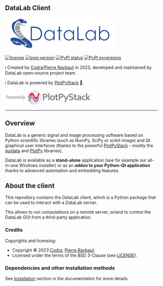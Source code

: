 ## DataLab Client

![DataLab](./doc/images/DataLab-banner.png)

[![license](https://img.shields.io/pypi/l/CDL_Client.svg)](./LICENSE)
[![pypi version](https://img.shields.io/pypi/v/CDL_Client.svg)](https://pypi.org/project/CDL_Client/)
[![PyPI status](https://img.shields.io/pypi/status/CDL_Client.svg)](https://github.com/Codra-Ingenierie-Informatique/DataLab_Client)
[![PyPI pyversions](https://img.shields.io/pypi/pyversions/CDL_Client.svg)](https://pypi.python.org/pypi/CDL_Client/)

ℹ️ Created by [Codra](https://codra.net/)/[Pierre Raybaut](https://github.com/PierreRaybaut) in 2023, developed and maintained by DataLab open-source project team.

ℹ️ DataLab is powered by [PlotPyStack](https://github.com/PlotPyStack) 🚀.

![PlotPyStack](https://raw.githubusercontent.com/PlotPyStack/.github/main/data/plotpy-stack-powered.png)

----

## Overview

DataLab is a generic signal and image processing software based on Python scientific
libraries (such as NumPy, SciPy or scikit-image) and Qt graphical user interfaces
(thanks to the powerful [PlotPyStack](https://github.com/PlotPyStack) - mostly the
[guidata](https://github.com/PlotPyStack/guidata) and
[PlotPy](https://github.com/PlotPyStack/PlotPy) libraries).

DataLab is available as a **stand-alone** application (see for example our all-in-one Windows installer) or as an **addon to your Python-Qt application** thanks to advanced automation and embedding features.

## About the client

This repository contains the DataLab client, which is a Python package that can be used to interact with a DataLab server.

This allows to run computations on a remote server, or/and to control the DataLab GUI from a third-party application.

### Credits

Copyrights and licensing:

* Copyright © 2023 [Codra](https://codra.net/), [Pierre Raybaut](https://github.com/PierreRaybaut).
* Licensed under the terms of the BSD 3-Clause (see [LICENSE](LICENSE)).

### Dependencies and other installation methods

See [Installation](https://datalab_client.readthedocs.io/en/latest/intro/installation.html)
section in the documentation for more details.
